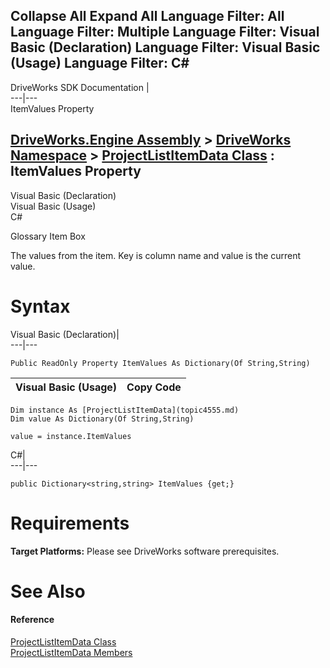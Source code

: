Collapse All Expand All Language Filter: All  Language Filter: Multiple  Language Filter: Visual Basic (Declaration) Language Filter: Visual Basic (Usage) Language Filter: C#  
---  
DriveWorks SDK Documentation  |   
---|---  
ItemValues Property   
  
[DriveWorks.Engine Assembly](topic2156.md) > [DriveWorks Namespace](topic2159.md) > [ProjectListItemData Class](topic4555.md) : ItemValues Property  
---  
  
Visual Basic (Declaration)    
Visual Basic (Usage)    
C# 

Glossary Item Box

The values from the item. Key is column name and value is the current value. 

# Syntax

Visual Basic (Declaration)|   
---|---  
      
    
    Public ReadOnly Property ItemValues As Dictionary(Of String,String)  
  
Visual Basic (Usage)| Copy Code  
---|---  
      
    
    Dim instance As [ProjectListItemData](topic4555.md)
    Dim value As Dictionary(Of String,String)
     
    value = instance.ItemValues  
  
C#|   
---|---  
      
    
    public Dictionary<string,string> ItemValues {get;}  
  
# Requirements

**Target Platforms:** Please see DriveWorks software prerequisites.

# See Also

#### Reference

[ProjectListItemData Class](topic4555.md)   
[ProjectListItemData Members](topic4556.md)


